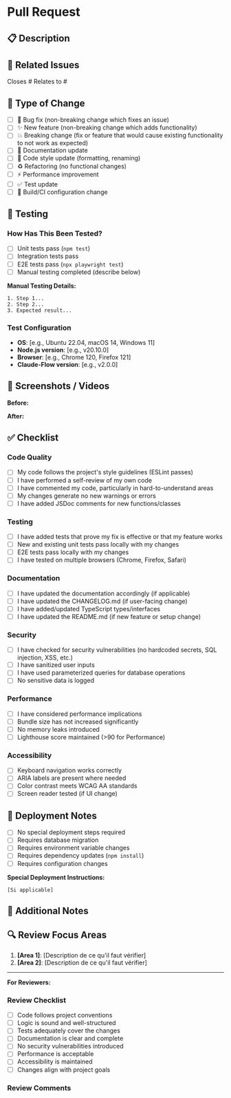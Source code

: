# Pull Request

## 📋 Description

<!-- Décrivez clairement ce que fait cette PR -->

## 🔗 Related Issues

<!-- Lien vers les issues résolues par cette PR -->
Closes #
Relates to #

## 🎯 Type of Change

<!-- Cochez les cases applicables -->

- [ ] 🐛 Bug fix (non-breaking change which fixes an issue)
- [ ] ✨ New feature (non-breaking change which adds functionality)
- [ ] 💥 Breaking change (fix or feature that would cause existing functionality to not work as expected)
- [ ] 📝 Documentation update
- [ ] 🎨 Code style update (formatting, renaming)
- [ ] ♻️ Refactoring (no functional changes)
- [ ] ⚡ Performance improvement
- [ ] ✅ Test update
- [ ] 🔧 Build/CI configuration change

## 🧪 Testing

### How Has This Been Tested?

<!-- Décrivez les tests effectués -->

- [ ] Unit tests pass (`npm test`)
- [ ] Integration tests pass
- [ ] E2E tests pass (`npx playwright test`)
- [ ] Manual testing completed (describe below)

**Manual Testing Details:**
```
1. Step 1...
2. Step 2...
3. Expected result...
```

### Test Configuration

- **OS**: [e.g., Ubuntu 22.04, macOS 14, Windows 11]
- **Node.js version**: [e.g., v20.10.0]
- **Browser**: [e.g., Chrome 120, Firefox 121]
- **Claude-Flow version**: [e.g., v2.0.0]

## 📸 Screenshots / Videos

<!-- Si applicable, ajoutez des screenshots ou vidéos démontrant les changements -->

**Before:**
<!-- Screenshot avant les changements -->

**After:**
<!-- Screenshot après les changements -->

## ✅ Checklist

### Code Quality

- [ ] My code follows the project's style guidelines (ESLint passes)
- [ ] I have performed a self-review of my own code
- [ ] I have commented my code, particularly in hard-to-understand areas
- [ ] My changes generate no new warnings or errors
- [ ] I have added JSDoc comments for new functions/classes

### Testing

- [ ] I have added tests that prove my fix is effective or that my feature works
- [ ] New and existing unit tests pass locally with my changes
- [ ] E2E tests pass locally with my changes
- [ ] I have tested on multiple browsers (Chrome, Firefox, Safari)

### Documentation

- [ ] I have updated the documentation accordingly (if applicable)
- [ ] I have updated the CHANGELOG.md (if user-facing change)
- [ ] I have added/updated TypeScript types/interfaces
- [ ] I have updated the README.md (if new feature or setup change)

### Security

- [ ] I have checked for security vulnerabilities (no hardcoded secrets, SQL injection, XSS, etc.)
- [ ] I have sanitized user inputs
- [ ] I have used parameterized queries for database operations
- [ ] No sensitive data is logged

### Performance

- [ ] I have considered performance implications
- [ ] Bundle size has not increased significantly
- [ ] No memory leaks introduced
- [ ] Lighthouse score maintained (>90 for Performance)

### Accessibility

- [ ] Keyboard navigation works correctly
- [ ] ARIA labels are present where needed
- [ ] Color contrast meets WCAG AA standards
- [ ] Screen reader tested (if UI change)

## 🚀 Deployment Notes

<!-- Instructions spéciales pour le déploiement, si applicable -->

- [ ] No special deployment steps required
- [ ] Requires database migration
- [ ] Requires environment variable changes
- [ ] Requires dependency updates (`npm install`)
- [ ] Requires configuration changes

**Special Deployment Instructions:**
```
[Si applicable]
```

## 📝 Additional Notes

<!-- Toute information supplémentaire pour les reviewers -->

## 🔍 Review Focus Areas

<!-- Guidez les reviewers sur les parties critiques à examiner -->

1. **[Area 1]**: [Description de ce qu'il faut vérifier]
2. **[Area 2]**: [Description de ce qu'il faut vérifier]

---

**For Reviewers:**

### Review Checklist

- [ ] Code follows project conventions
- [ ] Logic is sound and well-structured
- [ ] Tests adequately cover the changes
- [ ] Documentation is clear and complete
- [ ] No security vulnerabilities introduced
- [ ] Performance is acceptable
- [ ] Accessibility is maintained
- [ ] Changes align with project goals

### Review Comments

<!-- Reviewers: ajoutez vos commentaires ici ou inline dans les fichiers -->
